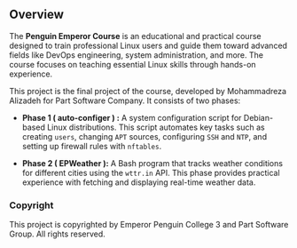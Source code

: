 ## Overview

The **Penguin Emperor Course** is an educational and practical course designed to train professional Linux users and guide them toward advanced fields like DevOps engineering, system administration, and more. The course focuses on teaching essential Linux skills through hands-on experience.

This project is the final project of the course, developed by Mohammadreza Alizadeh for Part Software Company. It consists of two phases:

- **Phase 1 ( auto-configer ) :** A system configuration script for Debian-based Linux distributions. This script automates key tasks such as creating `users`, changing `APT` sources, configuring `SSH` and `NTP`, and setting up firewall rules with `nftables`.
  
- **Phase 2 ( EPWeather ):** A Bash program that tracks weather conditions for different cities using the `wttr.in` API. This phase provides practical experience with fetching and displaying real-time weather data.



### Copyright
This project is copyrighted by Emperor Penguin College 3 and Part Software Group. All rights reserved.